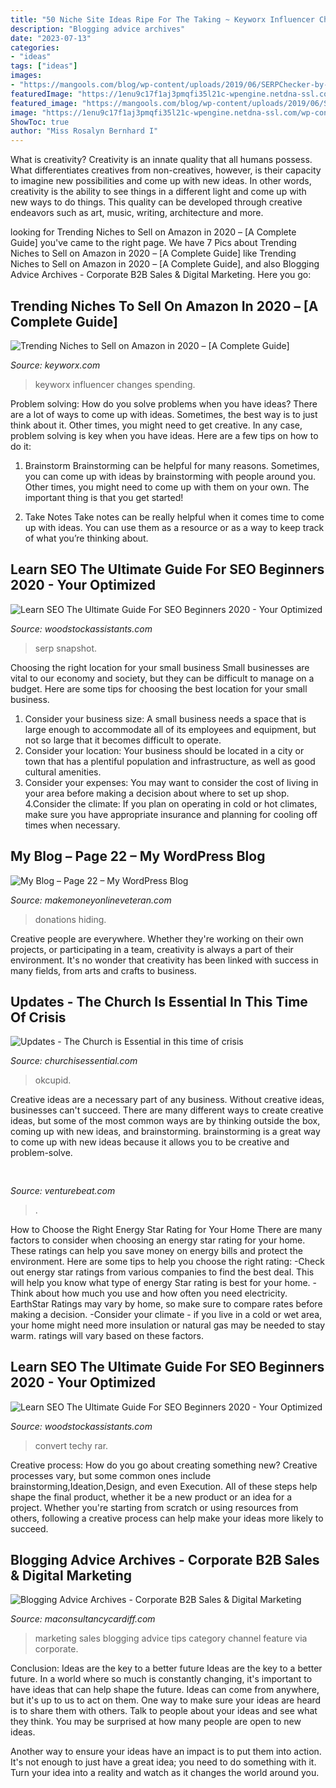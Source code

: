 ```yaml
---
title: "50 Niche Site Ideas Ripe For The Taking ~ Keyworx Influencer Changes Spending"
description: "Blogging advice archives"
date: "2023-07-13"
categories:
- "ideas"
tags: ["ideas"]
images:
- "https://mangools.com/blog/wp-content/uploads/2019/06/SERPChecker-by-Mangools-SERP-features.png"
featuredImage: "https://1enu9c17f1aj3pmqfi35l21c-wpengine.netdna-ssl.com/wp-content/uploads/2017/11/SEO-Ahrefs.jpg"
featured_image: "https://mangools.com/blog/wp-content/uploads/2019/06/SERPChecker-by-Mangools-SERP-features.png"
image: "https://1enu9c17f1aj3pmqfi35l21c-wpengine.netdna-ssl.com/wp-content/uploads/2017/11/SEO-Ahrefs.jpg"
ShowToc: true
author: "Miss Rosalyn Bernhard I"
---
```



What is creativity?
Creativity is an innate quality that all humans possess. What differentiates creatives from non-creatives, however, is their capacity to imagine new possibilities and come up with new ideas. In other words, creativity is the ability to see things in a different light and come up with new ways to do things. This quality can be developed through creative endeavors such as art, music, writing, architecture and more.

	

		
looking for Trending Niches to Sell on Amazon in 2020 – [A Complete Guide] you've came to the right page. We have 7 Pics about Trending Niches to Sell on Amazon in 2020 – [A Complete Guide] like Trending Niches to Sell on Amazon in 2020 – [A Complete Guide],  and also Blogging Advice Archives - Corporate B2B Sales &amp; Digital Marketing. Here you go:
		
    
## Trending Niches To Sell On Amazon In 2020 – [A Complete Guide]

<img loading=lazy src="https://keyworx.com/media/django-summernote/2020-08-12/f9aea3ef-eb2c-46b4-bc85-3e13a1369669.jpg" onerror="this.onerror=null;this.src='https://tse1.mm.bing.net/th?id=OIP.BWgYjgKuTpCjzZl0H-vg4QHaEK&amp;pid=15.1';" alt="Trending Niches to Sell on Amazon in 2020 – [A Complete Guide]">

_Source: keyworx.com_

>keyworx influencer changes spending. 

	

Problem solving: How do you solve problems when you have ideas?
There are a lot of ways to come up with ideas. Sometimes, the best way is to just think about it. Other times, you might need to get creative. In any case, problem solving is key when you have ideas. Here are a few tips on how to do it:
1. Brainstorm
Brainstorming can be helpful for many reasons. Sometimes, you can come up with ideas by brainstorming with people around you. Other times, you might need to come up with them on your own. The important thing is that you get started!

2. Take Notes
Take notes can be really helpful when it comes time to come up with ideas. You can use them as a resource or as a way to keep track of what you’re thinking about.

    
## Learn SEO The Ultimate Guide For SEO Beginners 2020 - Your Optimized

<img loading=lazy src="https://mangools.com/blog/wp-content/uploads/2019/06/SERPChecker-by-Mangools-SERP-features.png" onerror="this.onerror=null;this.src='https://tse4.mm.bing.net/th?id=OIP.MOkEWqb5jFlwYbccj-dm-gHaDp&amp;pid=15.1';" alt="Learn SEO The Ultimate Guide For SEO Beginners 2020 - Your Optimized">

_Source: woodstockassistants.com_

>serp snapshot. 

	

Choosing the right location for your small business
Small businesses are vital to our economy and society, but they can be difficult to manage on a budget. Here are some tips for choosing the best location for your small business. 
1. Consider your business size: A small business needs a space that is large enough to accommodate all of its employees and equipment, but not so large that it becomes difficult to operate. 
2. Consider your location: Your business should be located in a city or town that has a plentiful population and infrastructure, as well as good cultural amenities. 
3. Consider your expenses: You may want to consider the cost of living in your area before making a decision about where to set up shop. 
4.Consider the climate: If you plan on operating in cold or hot climates, make sure you have appropriate insurance and planning for cooling off times when necessary.

    
## My Blog – Page 22 – My WordPress Blog

<img loading=lazy src="https://1enu9c17f1aj3pmqfi35l21c-wpengine.netdna-ssl.com/wp-content/uploads/2017/11/SEO-Ahrefs.jpg" onerror="this.onerror=null;this.src='https://tse2.mm.bing.net/th?id=OIP.O4uzaFCD44dCPZgel3_y7gHaDy&amp;pid=15.1';" alt="My Blog – Page 22 – My WordPress Blog">

_Source: makemoneyonlineveteran.com_

>donations hiding. 

	

Creative people are everywhere. Whether they're working on their own projects, or participating in a team, creativity is always a part of their environment. It's no wonder that creativity has been linked with success in many fields, from arts and crafts to business.

    
## Updates - The Church Is Essential In This Time Of Crisis

<img loading=lazy src="https://images-cdn.9gag.com/photo/aeM8vMj_700b.jpg" onerror="this.onerror=null;this.src='https://tse1.mm.bing.net/th?id=OIP.nZposchb3eubNBjHV2I1WAHaKw&amp;pid=15.1';" alt="Updates - The Church is Essential in this time of crisis">

_Source: churchisessential.com_

>okcupid. 

	

Creative ideas are a necessary part of any business. Without creative ideas, businesses can't succeed. There are many different ways to create creative ideas, but some of the most common ways are by thinking outside the box, coming up with new ideas, and brainstorming. brainstorming is a great way to come up with new ideas because it allows you to be creative and problem-solve.

    
## 

<img loading=lazy src="https://venturebeat.com/wp-content/uploads/2019/10/IMG_2313D-e1572529403907.jpeg" onerror="this.onerror=null;this.src='https://tse1.mm.bing.net/th?id=OIP.9w9Ddnl15PIqkIcPvx4CngHaDt&amp;pid=15.1';" alt="">

_Source: venturebeat.com_

>. 

	

How to Choose the Right Energy Star Rating for Your Home
There are many factors to consider when choosing an energy star rating for your home. These ratings can help you save money on energy bills and protect the environment. Here are some tips to help you choose the right rating:
-Check out energy star ratings from various companies to find the best deal. This will help you know what type of energy Star rating is best for your home.
-Think about how much you use and how often you need electricity. EarthStar Ratings may vary by home, so make sure to compare rates before making a decision.
-Consider your climate - if you live in a cold or wet area, your home might need more insulation or natural gas may be needed to stay warm. ratings will vary based on these factors.

    
## Learn SEO The Ultimate Guide For SEO Beginners 2020 - Your Optimized

<img loading=lazy src="https://mangools.com/blog/wp-content/uploads/2019/06/03-title-meta.png" onerror="this.onerror=null;this.src='https://tse1.mm.bing.net/th?id=OIP.naReXbxlYqVhxiB9z_yr3QHaDx&amp;pid=15.1';" alt="Learn SEO The Ultimate Guide For SEO Beginners 2020 - Your Optimized">

_Source: woodstockassistants.com_

>convert techy rar. 

	

Creative process: How do you go about creating something new?
Creative processes vary, but some common ones include brainstorming,Ideation,Design, and even Execution. All of these steps help shape the final product, whether it be a new product or an idea for a project. Whether you're starting from scratch or using resources from others, following a creative process can help make your ideas more likely to succeed.

    
## Blogging Advice Archives - Corporate B2B Sales &amp; Digital Marketing

<img loading=lazy src="https://i2.wp.com/maconsultancycardiff.com/wp-content/uploads/2019/04/blogging-tips-via-our-sales-marketing-tips-of-the-day-feature-on-our-youtube-channel.jpg?resize=500%2C380" onerror="this.onerror=null;this.src='https://tse1.mm.bing.net/th?id=OIP.Ht2l7Ugb41a81mxRw1Tu8QHaFo&amp;pid=15.1';" alt="Blogging Advice Archives - Corporate B2B Sales &amp; Digital Marketing">

_Source: maconsultancycardiff.com_

>marketing sales blogging advice tips category channel feature via corporate. 

	

Conclusion: Ideas are the key to a better future
Ideas are the key to a better future. In a world where so much is constantly changing, it's important to have ideas that can help shape the future. Ideas can come from anywhere, but it's up to us to act on them.
One way to make sure your ideas are heard is to share them with others. Talk to people about your ideas and see what they think. You may be surprised at how many people are open to new ideas.

Another way to ensure your ideas have an impact is to put them into action. It's not enough to just have a great idea; you need to do something with it. Turn your idea into a reality and watch as it changes the world around you.

